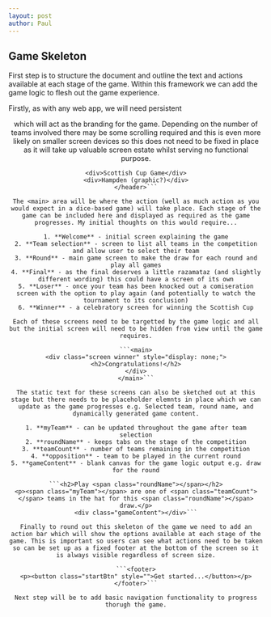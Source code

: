 ```yaml
---
layout: post
author: Paul
---
```


## Game Skeleton

First step is to structure the document and outline the text and actions available at each stage of the game. Within this framework we can add the game logic to flesh out the game experience.

Firstly, as with any web app, we will need persistent <header> which will act as the branding for the game. Depending on the number of teams involved there may be some scrolling required and this is even more likely on smaller screen devices so this does not need to be fixed in place as it will take up valuable screen estate whilst serving no functional purpose.

```<header>
<div>Scottish Cup Game</div>
<div>Hampden (graphic?)</div>
</header>```

The <main> area will be where the action (well as much action as you would expect in a dice-based game) will take place. Each stage of the game can be included here and displayed as required as the game progresses. My initial thoughts on this would require...

1. **Welcome** - initial screen explaining the game
2. **Team selection** - screen to list all teams in the competition and allow user to select their team
3. **Round** - main game screen to make the draw for each round and play all games
4. **Final** - as the final deserves a little razamataz (and slightly different wording) this could have a screen of its own
5. **Loser** - once your team has been knocked out a comiseration screen with the option to play again (and potentially to watch the tournament to its conclusion)
6. **Winner** - a celebratory screen for winning the Scottish Cup

Each of these screens need to be targetted by the game logic and all but the initial screen will need to be hidden from view until the game requires.

```<main>
<div class="screen winner" style="display: none;">
<h2>Congratulations!</h2>
</div>
</main>```

The static text for these screens can also be sketched out at this stage but there needs to be placeholder elemnts in place which we can update as the game progresses e.g. Selected team, round name, and dynamically generated game content.

1. **myTeam** - can be updated throughout the game after team selection
2. **roundName** - keeps tabs on the stage of the competition
3. **teamCount** - number of teams remaining in the competition
4. **opposition** - team to be played in the current round
5. **gameContent** - blank canvas for the game logic output e.g. draw for the round

```<h2>Play <span class="roundName"></span></h2>
<p><span class="myTeam"></span> are one of <span class="teamCount"></span> teams in the hat for this <span class="roundName"></span> draw.</p>
<div class="gameContent"></div>```

Finally to round out this skeleton of the game we need to add an action bar which will show the options available at each stage of the game. This is important so users can see what actions need to be taken so can be set up as a fixed footer at the bottom of the screen so it is always visible regardless of screen size.

```<footer>
<p><button class="startBtn" style="">Get started...</button></p>
</footer>```

Next step will be to add basic navigation functionality to progress thorugh the game.


